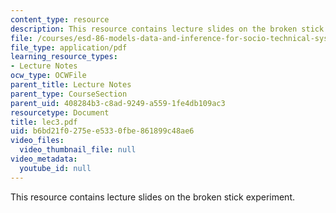 ```yaml
---
content_type: resource
description: This resource contains lecture slides on the broken stick experiment.
file: /courses/esd-86-models-data-and-inference-for-socio-technical-systems-spring-2007/b6bd21f0275ee5330fbe861899c48ae6_lec3.pdf
file_type: application/pdf
learning_resource_types:
- Lecture Notes
ocw_type: OCWFile
parent_title: Lecture Notes
parent_type: CourseSection
parent_uid: 408284b3-c8ad-9249-a559-1fe4db109ac3
resourcetype: Document
title: lec3.pdf
uid: b6bd21f0-275e-e533-0fbe-861899c48ae6
video_files:
  video_thumbnail_file: null
video_metadata:
  youtube_id: null
---
```

This resource contains lecture slides on the broken stick experiment.

